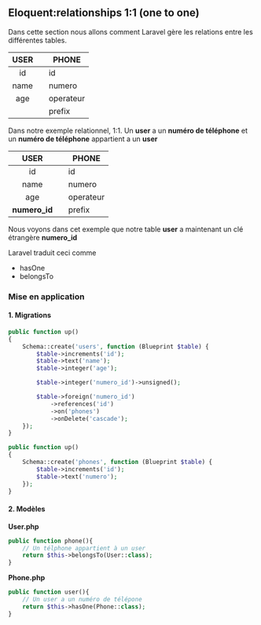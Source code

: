 ## Eloquent:relationships 1:1 (one to one)

Dans cette section nous allons comment Laravel gère les relations entre les différentes tables.

|  USER | |   PHONE  |
|:-----:|-|--------- |
|id     | |id        |
|name   | |numero    |
|age    | |operateur |
|       | |prefix    |


Dans notre exemple relationnel, 1:1. Un **user** a un **numéro de téléphone** et un **numéro de téléphone** appartient a un **user**

|     USER     | |   PHONE  |
|:------------:|-|----------|
|id            | |id        |
|name          | |numero    |
|age           | |operateur |
|**numero_id** | |prefix    |

Nous voyons dans cet exemple que notre table **user** a maintenant un clé étrangère **numero_id**

Laravel traduit ceci comme 
- hasOne
- belongsTo

### Mise en application

#### 1. Migrations

```php
public function up()
{
    Schema::create('users', function (Blueprint $table) {
        $table->increments('id');
        $table->text('name');
        $table->integer('age');

        $table->integer('numero_id')->unsigned();

        $table->foreign('numero_id')
            ->references('id')
            ->on('phones')
            ->onDelete('cascade');
    });
}

public function up()
{
    Schema::create('phones', function (Blueprint $table) {
        $table->increments('id');
        $table->text('numero');
    });
}   
```

#### 2. Modèles
**User.php**

```php
public function phone(){
    // Un télphone appartient à un user
    return $this->belongsTo(User::class);
}
```

**Phone.php**
```php
public function user(){
    // Un user a un numéro de télépone
    return $this->hasOne(Phone::class);
}
